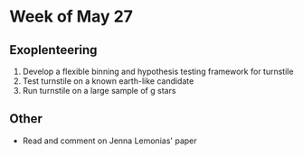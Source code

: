 Week of May 27
==============

Exoplenteering
--------------

1. Develop a flexible binning and hypothesis testing framework for turnstile
2. Test turnstile on a known earth-like candidate
3. Run turnstile on a large sample of g stars


Other
-----

* Read and comment on Jenna Lemonias' paper

